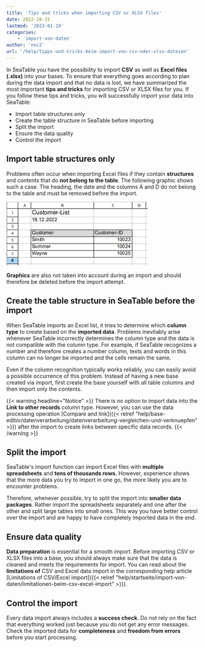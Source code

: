 ```yaml
---
title: 'Tips and tricks when importing CSV or XLSX files'
date: 2022-10-15
lastmod: '2023-01-19'
categories:
    - 'import-von-daten'
author: 'nsc2'
url: '/help/tipps-und-tricks-beim-import-von-csv-oder-xlsx-dateien'
---
```


In SeaTable you have the possibility to import **CSV** as well as **Excel files (.xlsx)** into your bases. To ensure that everything goes according to plan during the data import and that no data is lost, we have summarized the most important **tips and tricks** for importing CSV or XLSX files for you. If you follow these tips and tricks, you will successfully import your data into SeaTable:

- Import table structures only
- Create the table structure in SeaTable before importing
- Split the import
- Ensure the data quality
- Control the import

## Import table structures only

Problems often occur when importing Excel files if they contain **structures** and contents that do **not belong to the table**. The following graphic shows such a case. The heading, the date and the columns A and D do not belong to the table and must be removed before the import.

![Excel list with bad elements](images/tipps-import.png)

**Graphics** are also not taken into account during an import and should therefore be deleted before the import attempt.

## Create the table structure in SeaTable before the import

When SeaTable imports an Excel list, it tries to determine which **column type** to create based on the **imported data**. Problems inevitably arise whenever SeaTable incorrectly determines the column type and the data is not compatible with the column type. For example, if SeaTable recognizes a number and therefore creates a number column, texts and words in this column can no longer be imported and the cells remain the same.

Even if the column recognition typically works reliably, you can easily avoid a possible occurrence of this problem. Instead of having a new base created via import, first create the base yourself with all table columns and then import only the contents.

{{< warning headline="Notice" >}}
There is no option to import data into the **Link to other records** column type. However, you can use the data processing operation [Compare and link]({{< relref "help/base-editor/datenverarbeitung/datenverarbeitung-vergleichen-und-verknuepfen" >}}) after the import to create links between specific data records.
{{< /warning >}}

## Split the import

SeaTable's import function can import Excel files with **multiple spreadsheets** and **tens of thousands rows.** However, experience shows that the more data you try to import in one go, the more likely you are to encounter problems.

Therefore, whenever possible, try to split the import into **smaller data packages**. Rather import the spreadsheets separately and one after the other and split large tables into small ones. This way you have better control over the import and are happy to have completely imported data in the end.

## Ensure data quality

**Data preparation** is essential for a smooth import. Before importing CSV or XLSX files into a base, you should always make sure that the data is cleaned and meets the requirements for import. You can read about the **limitations of** CSV and Excel data import in the corresponding help article [Limitations of CSV/Excel import]({{< relref "help/startseite/import-von-daten/limitationen-beim-csv-excel-import" >}}).

## Control the import

Every data import always includes a **success check**. Do not rely on the fact that everything worked just because you do not get any error messages. Check the imported data for **completeness** and **freedom from errors** before you start processing.
